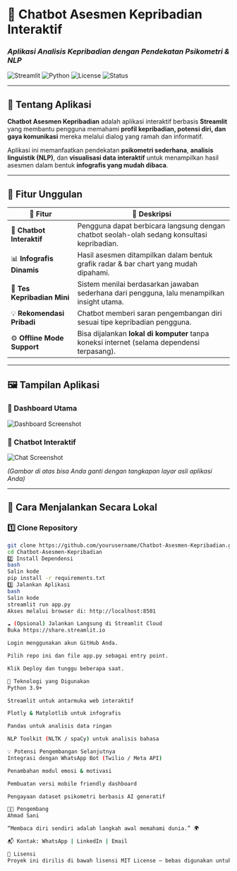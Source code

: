 # 🤖 Chatbot Asesmen Kepribadian Interaktif  
### _Aplikasi Analisis Kepribadian dengan Pendekatan Psikometri & NLP_  

![Streamlit](https://img.shields.io/badge/Framework-Streamlit-brightgreen?style=flat-square)
![Python](https://img.shields.io/badge/Python-3.9%2B-blue?style=flat-square)
![License](https://img.shields.io/badge/License-MIT-yellow?style=flat-square)
![Status](https://img.shields.io/badge/Status-Stable-success?style=flat-square)

---

## 🧠 Tentang Aplikasi  
**Chatbot Asesmen Kepribadian** adalah aplikasi interaktif berbasis **Streamlit** yang membantu pengguna memahami **profil kepribadian, potensi diri, dan gaya komunikasi** mereka melalui dialog yang ramah dan informatif.  

Aplikasi ini memanfaatkan pendekatan **psikometri sederhana**, **analisis linguistik (NLP)**, dan **visualisasi data interaktif** untuk menampilkan hasil asesmen dalam bentuk **infografis yang mudah dibaca**.  

---

## 🌟 Fitur Unggulan  

| 🔹 Fitur | 🧩 Deskripsi |
|----------|--------------|
| 💬 **Chatbot Interaktif** | Pengguna dapat berbicara langsung dengan chatbot seolah-olah sedang konsultasi kepribadian. |
| 📊 **Infografis Dinamis** | Hasil asesmen ditampilkan dalam bentuk grafik radar & bar chart yang mudah dipahami. |
| 🧩 **Tes Kepribadian Mini** | Sistem menilai berdasarkan jawaban sederhana dari pengguna, lalu menampilkan insight utama. |
| 💡 **Rekomendasi Pribadi** | Chatbot memberi saran pengembangan diri sesuai tipe kepribadian pengguna. |
| ⚙️ **Offline Mode Support** | Bisa dijalankan **lokal di komputer** tanpa koneksi internet (selama dependensi terpasang). |

---

## 🖼️ Tampilan Aplikasi  

### 🎯 Dashboard Utama  
![Dashboard Screenshot](https://github.com/yourusername/Chatbot-Asesmen-Kepribadian/assets/dashboard-preview.png)

### 💬 Chatbot Interaktif  
![Chat Screenshot](https://github.com/yourusername/Chatbot-Asesmen-Kepribadian/assets/chat-preview.png)

*(Gambar di atas bisa Anda ganti dengan tangkapan layar asli aplikasi Anda)*  

---

## 🚀 Cara Menjalankan Secara Lokal  

### 1️⃣ Clone Repository  
```bash
git clone https://github.com/yourusername/Chatbot-Asesmen-Kepribadian.git
cd Chatbot-Asesmen-Kepribadian
2️⃣ Install Dependensi
bash
Salin kode
pip install -r requirements.txt
3️⃣ Jalankan Aplikasi
bash
Salin kode
streamlit run app.py
Akses melalui browser di: http://localhost:8501

☁️ (Opsional) Jalankan Langsung di Streamlit Cloud
Buka https://share.streamlit.io

Login menggunakan akun GitHub Anda.

Pilih repo ini dan file app.py sebagai entry point.

Klik Deploy dan tunggu beberapa saat.

🧩 Teknologi yang Digunakan
Python 3.9+

Streamlit untuk antarmuka web interaktif

Plotly & Matplotlib untuk infografis

Pandas untuk analisis data ringan

NLP Toolkit (NLTK / spaCy) untuk analisis bahasa

💡 Potensi Pengembangan Selanjutnya
Integrasi dengan WhatsApp Bot (Twilio / Meta API)

Penambahan modul emosi & motivasi

Pembuatan versi mobile friendly dashboard

Pengayaan dataset psikometri berbasis AI generatif

🧑‍💻 Pengembang
Ahmad Sani

“Membaca diri sendiri adalah langkah awal memahami dunia.” 🌍

📬 Kontak: WhatsApp | LinkedIn | Email

🪪 Lisensi
Proyek ini dirilis di bawah lisensi MIT License – bebas digunakan untuk pengembangan pribadi maupun edukatif.
